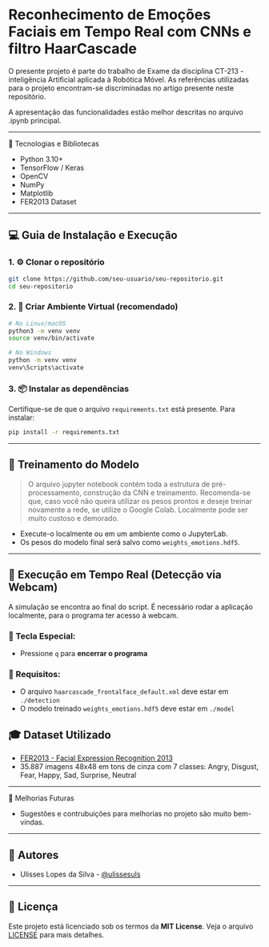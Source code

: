 # Reconhecimento de Emoções Faciais em Tempo Real com CNNs e filtro HaarCascade

O presente projeto é parte do trabalho de Exame da disciplina CT-213 - inteligência Artificial aplicada à Robótica Móvel. As referências utilizadas para o projeto encontram-se discriminadas no artigo presente neste repositório.

A apresentação das funcionalidades estão melhor descritas no arquivo .ipynb principal.

---

🚀 Tecnologias e Bibliotecas

- Python 3.10+
- TensorFlow / Keras
- OpenCV
- NumPy
- Matplotlib
- FER2013 Dataset

---

## 💻 Guia de Instalação e Execução

### 1. ⚙️ Clonar o repositório

```bash
git clone https://github.com/seu-usuario/seu-repositorio.git
cd seu-repositorio
```

### 2. 🧪 Criar Ambiente Virtual (recomendado)

```bash
# No Linux/macOS
python3 -m venv venv
source venv/bin/activate

# No Windows
python -m venv venv
venv\Scripts\activate
```

### 3. 📦 Instalar as dependências

Certifique-se de que o arquivo `requirements.txt` está presente. Para instalar:

```bash
pip install -r requirements.txt
```

---

## 🧠 Treinamento do Modelo

> O arquivo jupyter notebook contém toda a estrutura de pré-processamento, construção da CNN e treinamento. Recomenda-se que, caso você não queira utilizar os pesos prontos e deseje treinar novamente a rede, se utilize o Google Colab. Localmente pode ser muito custoso e demorado.

- Execute-o localmente ou em um ambiente como o JupyterLab.
- Os pesos do modelo final será salvo como `weights_emotions.hdf5`.

---

## 📸 Execução em Tempo Real (Detecção via Webcam)

A simulação se encontra ao final do script. É necessário rodar a aplicação localmente, para o programa ter acesso à webcam.

### 🔹 Tecla Especial:

- Pressione `q` para **encerrar o programa**

### 🚨 Requisitos:

- O arquivo `haarcascade_frontalface_default.xml` deve estar em `./detection`
- O modelo treinado `weights_emotions.hdf5` deve estar em `./model`

## 🎓 Dataset Utilizado

- [FER2013 - Facial Expression Recognition 2013](https://www.kaggle.com/c/challenges-in-representation-learning-facial-expression-recognition-challenge/data)
- 35.887 imagens 48x48 em tons de cinza com 7 classes: Angry, Disgust, Fear, Happy, Sad, Surprise, Neutral

---

📌 Melhorias Futuras

- Sugestões e contrubuições para melhorias no projeto são muito bem-vindas.

---

## 👥 Autores

- Ulisses Lopes da Silva - [@ulissesuls](https://github.com/ulissesuls)

---

## 📄 Licença

Este projeto está licenciado sob os termos da **MIT License**. Veja o arquivo [LICENSE](LICENSE) para mais detalhes.
